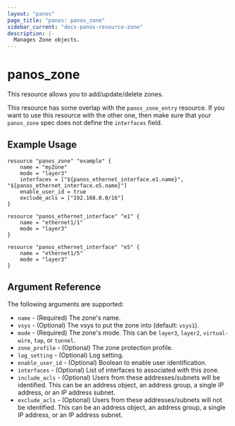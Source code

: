 ```yaml
---
layout: "panos"
page_title: "panos: panos_zone"
sidebar_current: "docs-panos-resource-zone"
description: |-
  Manages Zone objects.
---
```


# panos_zone

This resource allows you to add/update/delete zones.

This resource has some overlap with the `panos_zone_entry`
resource.  If you want to use this resource with the other one, then make
sure that your `panos_zone` spec does not define the
`interfaces` field.

## Example Usage

```hcl
resource "panos_zone" "example" {
    name = "myZone"
    mode = "layer3"
    interfaces = ["${panos_ethernet_interface.e1.name}", "${panos_ethernet_interface.e5.name}"]
    enable_user_id = true
    exclude_acls = ["192.168.0.0/16"]
}

resource "panos_ethernet_interface" "e1" {
    name = "ethernet1/1"
    mode = "layer3"
}

resource "panos_ethernet_interface" "e5" {
    name = "ethernet1/5"
    mode = "layer3"
}
```

## Argument Reference

The following arguments are supported:

* `name` - (Required) The zone's name.
* `vsys` - (Optional) The vsys to put the zone into (default: `vsys1`).
* `mode` - (Required) The zone's mode.  This can be `layer3`, `layer2`,
  `virtual-wire`, `tap`, or `tunnel`.
* `zone_profile` - (Optional) The zone protection profile.
* `log_setting` - (Optional) Log setting.
* `enable_user_id` - (Optional) Boolean to enable user identification.
* `interfaces` - (Optional) List of interfaces to associated with this zone.
* `include_acls` - (Optional) Users from these addresses/subnets will
  be identified.  This can be an address object, an address group, a single
  IP address, or an IP address subnet.
* `exclude_acls` - (Optional) Users from these addresses/subnets will not
  be identified.  This can be an address object, an address group, a single
  IP address, or an IP address subnet.
